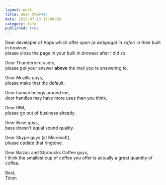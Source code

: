```yaml
---
layout: post
title: Dear XY&#44;
date: 2012-07-13 17:00:00
category: life
published: true
---
```


Dear developer of Apps which offer *open (a webpage) in safari* in their built in browser,  
please close the page in your built in browser after I did so.

Dear Thunderbird users,  
please put your answer **above** the mail you're answering to.

Dear Mozilla guys,  
please make that the default.

Dear human beings around me,  
door handles may have more uses than you think.

Dear RIM,  
please go out of business already.

Dear Bose guys,  
bass doesn't equal sound quality.

Dear Skype guys (at Microsoft),  
please update that ringtone.

Dear Balzac and Starbucks Coffee guys,  
I think the smallest cup of coffee you offer is actually a great quantity of coffee.

Best,  
Timm